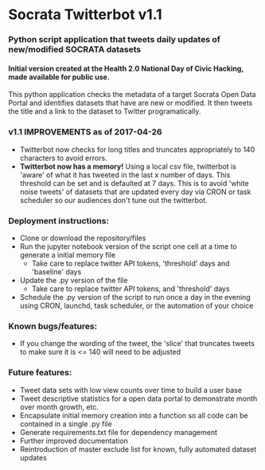 # Socrata Twitterbot v1.1

### Python script application that tweets daily updates of new/modified SOCRATA datasets
#### Initial version created at the Health 2.0 National Day of Civic Hacking, made available for public use.

This python application checks the metadata of a target Socrata Open Data Portal and identifies datasets that have are new or modified.  It then tweets the title and a link to the dataset to Twitter programatically.

### v1.1 IMPROVEMENTS as of 2017-04-26
* Twitterbot now checks for long titles and truncates appropriately to 140 characters to avoid errors.
* **Twitterbot now has a memory!** Using a local csv file, twitterbot is 'aware' of what it has tweeted in the last x number of days. This threshold can be set and is defaulted at 7 days. This is to avoid 'white noise tweets' of datasets that are updated every day via CRON or task scheduler so our audiences don't tune out the twitterbot.

### Deployment instructions:
* Clone or download the repository/files
* Run the jupyter notebook version of the script one cell at a time to generate a initial memory file
  * Take care to replace twitter API tokens, 'threshold' days and 'baseline' days
* Update the .py version of the file
  * Take care to replace twitter API tokens, and 'threshold' days
* Schedule the .py version of the script to run once a day in the evening using CRON, launchd, task scheduler, or the automation of your choice

### Known bugs/features:
* If you change the wording of the tweet, the 'slice' that truncates tweets to make sure it is <= 140 will need to be adjusted

### Future features:
* Tweet data sets with low view counts over time to build a user base
* Tweet descriptive statistics for a open data portal to demonstrate month over month growth, etc.
* Encapsulate initial memory creation into a function so all code can be contained in a single .py file
* Generate requirements.txt file for dependency management
* Further improved documentation
* Reintroduction of master exclude list for known, fully automated dataset updates